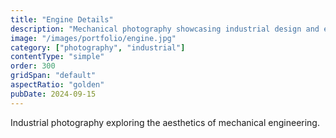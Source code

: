 ```yaml
---
title: "Engine Details"
description: "Mechanical photography showcasing industrial design and engineering beauty."
image: "/images/portfolio/engine.jpg"
category: ["photography", "industrial"]
contentType: "simple"
order: 300
gridSpan: "default"
aspectRatio: "golden"
pubDate: 2024-09-15
---
```


Industrial photography exploring the aesthetics of mechanical engineering.
